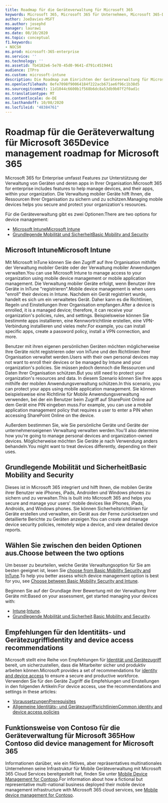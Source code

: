 ```yaml
---
title: Roadmap für die Geräteverwaltung für Microsoft 365
keywords: Microsoft 365, Microsoft 365 für Unternehmen, Microsoft 365-Dokumentation, Verwaltung mobiler Geräte, InTune
author: JoeDavies-MSFT
ms.author: josephd
manager: laurawi
ms.date: 08/10/2020
ms.topic: conceptual
f1.keywords:
- NOCSH
ms.prod: microsoft-365-enterprise
ms.service: ''
ms.technology: ''
ms.assetid: fb4182e6-5e78-45d0-9641-d791c4519441
audience: ITPro
ms.custom: microsoft-intune
description: Die Roadmap zum Einrichten der Geräteverwaltung für Microsoft 365.
ms.openlocfilehash: 0efe7098f90064184f222acb671ae6f96c1b38d5
ms.sourcegitcommit: 11d1044c6600b1f568b6dc8a53db9b07f2f0ad1c
ms.translationtype: MT
ms.contentlocale: de-DE
ms.lasthandoff: 10/08/2020
ms.locfileid: "48384761"
---
```

# <a name="device-management-roadmap-for-microsoft-365"></a><span data-ttu-id="eca2c-104">Roadmap für die Geräteverwaltung für Microsoft 365</span><span class="sxs-lookup"><span data-stu-id="eca2c-104">Device management roadmap for Microsoft 365</span></span>

<span data-ttu-id="eca2c-105">Microsoft 365 for Enterprise umfasst Features zur Unterstützung der Verwaltung von Geräten und deren apps in Ihrer Organisation.</span><span class="sxs-lookup"><span data-stu-id="eca2c-105">Microsoft 365 for enterprise includes features to help manage devices, and their apps, within your organization.</span></span> <span data-ttu-id="eca2c-106">Die Verwaltung mobiler Geräte hilft Ihnen, die Ressourcen Ihrer Organisation zu sichern und zu schützen.</span><span class="sxs-lookup"><span data-stu-id="eca2c-106">Managing mobile devices helps you secure and protect your organization's resources.</span></span>

<span data-ttu-id="eca2c-107">Für die Geräteverwaltung gibt es zwei Optionen:</span><span class="sxs-lookup"><span data-stu-id="eca2c-107">There are two options for device management:</span></span>

- [<span data-ttu-id="eca2c-108">Microsoft Intune</span><span class="sxs-lookup"><span data-stu-id="eca2c-108">Microsoft Intune</span></span>](#microsoft-intune)
- [<span data-ttu-id="eca2c-109">Grundlegende Mobilität und Sicherheit</span><span class="sxs-lookup"><span data-stu-id="eca2c-109">Basic Mobility and Security</span></span>](#basic-mobility-and-security)

## <a name="microsoft-intune"></a><span data-ttu-id="eca2c-110">Microsoft Intune</span><span class="sxs-lookup"><span data-stu-id="eca2c-110">Microsoft Intune</span></span>

<span data-ttu-id="eca2c-111">Mit Microsoft InTune können Sie den Zugriff auf Ihre Organisation mithilfe der Verwaltung mobiler Geräte oder der Verwaltung mobiler Anwendungen verwalten.</span><span class="sxs-lookup"><span data-stu-id="eca2c-111">You can use Microsoft Intune to manage access to your organization using mobile device management or mobile application management.</span></span> <span data-ttu-id="eca2c-112">Die Verwaltung mobiler Geräte erfolgt, wenn Benutzer ihre Geräte in InTune "registrieren".</span><span class="sxs-lookup"><span data-stu-id="eca2c-112">Mobile device management is when users "enroll" their devices in Intune.</span></span> <span data-ttu-id="eca2c-113">Nachdem ein Gerät registriert wurde, handelt es sich um ein verwaltetes Gerät. Daher kann es die Richtlinien, Regeln und Einstellungen Ihrer Organisation empfangen.</span><span class="sxs-lookup"><span data-stu-id="eca2c-113">After a device is enrolled, it is a managed device; therefore, it can receive your organization's  policies, rules, and settings.</span></span> <span data-ttu-id="eca2c-114">Beispielsweise können Sie bestimmte apps installieren, eine Kennwortrichtlinie erstellen, eine VPN-Verbindung installieren und vieles mehr.</span><span class="sxs-lookup"><span data-stu-id="eca2c-114">For example, you can install specific apps, create a password policy, install a VPN connection, and more.</span></span>

<span data-ttu-id="eca2c-115">Benutzer mit ihren eigenen persönlichen Geräten möchten möglicherweise Ihre Geräte nicht registrieren oder von InTune und den Richtlinien Ihrer Organisation verwaltet werden.</span><span class="sxs-lookup"><span data-stu-id="eca2c-115">Users with their own personal devices may not want to enroll their devices or be managed by Intune and your organization's policies.</span></span> <span data-ttu-id="eca2c-116">Sie müssen jedoch dennoch die Ressourcen und Daten Ihrer Organisation schützen.</span><span class="sxs-lookup"><span data-stu-id="eca2c-116">But you still need to protect your organization's resources and data.</span></span> <span data-ttu-id="eca2c-117">In diesem Szenario können Sie Ihre apps mithilfe der mobilen Anwendungsverwaltung schützen.</span><span class="sxs-lookup"><span data-stu-id="eca2c-117">In this scenario, you can protect your apps using mobile application management.</span></span> <span data-ttu-id="eca2c-118">Sie können beispielsweise eine Richtlinie für Mobile Anwendungsverwaltung verwenden, bei der ein Benutzer beim Zugriff auf SharePoint Online auf dem Gerät eine PIN eingeben muss.</span><span class="sxs-lookup"><span data-stu-id="eca2c-118">For example, you can use a mobile application management policy that requires a user to enter a PIN when accessing SharePoint Online on the device.</span></span>

<span data-ttu-id="eca2c-119">Außerdem bestimmen Sie, wie Sie persönliche Geräte und Geräte der unternehmenseigenen Verwaltung verwalten werden.</span><span class="sxs-lookup"><span data-stu-id="eca2c-119">You'll also determine how you're going to manage personal devices and organization-owned devices.</span></span> <span data-ttu-id="eca2c-120">Möglicherweise möchten Sie Geräte je nach Verwendung anders behandeln.</span><span class="sxs-lookup"><span data-stu-id="eca2c-120">You might want to treat devices differently, depending on their uses.</span></span>

## <a name="basic-mobility-and-security"></a><span data-ttu-id="eca2c-121">Grundlegende Mobilität und Sicherheit</span><span class="sxs-lookup"><span data-stu-id="eca2c-121">Basic Mobility and Security</span></span>

<span data-ttu-id="eca2c-122">Dieses ist in Microsoft 365 integriert und hilft Ihnen, die mobilen Geräte ihrer Benutzer wie iPhones, iPads, Androiden und Windows phones zu sichern und zu verwalten.</span><span class="sxs-lookup"><span data-stu-id="eca2c-122">This is built into Microsoft 365 and helps you secure and manage your users' mobile devices like iPhones, iPads, Androids, and Windows phones.</span></span> <span data-ttu-id="eca2c-123">Sie können Sicherheitsrichtlinien für Geräte erstellen und verwalten, ein Gerät aus der Ferne zurücksetzen und detaillierte Berichte zu Geräten anzeigen.</span><span class="sxs-lookup"><span data-stu-id="eca2c-123">You can create and manage device security policies, remotely wipe a device, and view detailed device reports.</span></span>

## <a name="choose-between-the-two-options"></a><span data-ttu-id="eca2c-124">Wählen Sie zwischen den beiden Optionen aus.</span><span class="sxs-lookup"><span data-stu-id="eca2c-124">Choose between the two options</span></span>

<span data-ttu-id="eca2c-125">Um besser zu beurteilen, welche Geräte Verwaltungsoption für Sie am besten geeignet ist, lesen Sie [choose from Basic Mobility Security and InTune](https://docs.microsoft.com/office365/securitycompliance/choose-between-mdm-and-intune).</span><span class="sxs-lookup"><span data-stu-id="eca2c-125">To help you better assess which device management option is best for you, see [Choose between Basic Mobility Security and Intune](https://docs.microsoft.com/office365/securitycompliance/choose-between-mdm-and-intune).</span></span>

<span data-ttu-id="eca2c-126">Beginnen Sie auf der Grundlage ihrer Bewertung mit der Verwaltung Ihrer Geräte mit:</span><span class="sxs-lookup"><span data-stu-id="eca2c-126">Based on your assessment, get started managing your devices with:</span></span>

- <span data-ttu-id="eca2c-127">[Intune](https://docs.microsoft.com/mem/intune/fundamentals/planning-guide):</span><span class="sxs-lookup"><span data-stu-id="eca2c-127">[Intune](https://docs.microsoft.com/mem/intune/fundamentals/planning-guide).</span></span>
- <span data-ttu-id="eca2c-128">[Grundlegende Mobilität und Sicherheit](https://support.microsoft.com/office/set-up-basic-mobility-and-security-dd892318-bc44-4eb1-af00-9db5430be3cd).</span><span class="sxs-lookup"><span data-stu-id="eca2c-128">[Basic Mobility and Security](https://support.microsoft.com/office/set-up-basic-mobility-and-security-dd892318-bc44-4eb1-af00-9db5430be3cd).</span></span>
 
## <a name="identity-and-device-access-recommendations"></a><span data-ttu-id="eca2c-129">Empfehlungen für den Identitäts- und Gerätezugriff</span><span class="sxs-lookup"><span data-stu-id="eca2c-129">Identity and device access recommendations</span></span>

<span data-ttu-id="eca2c-130">Microsoft stellt eine Reihe von Empfehlungen für [Identität und Gerätezugriff](microsoft-365-policies-configurations.md) bereit, um sicherzustellen, dass die Mitarbeiter sicher und produktiv arbeiten können.</span><span class="sxs-lookup"><span data-stu-id="eca2c-130">Microsoft provides a set of recommendations for [identity and device access](microsoft-365-policies-configurations.md) to ensure a secure and productive workforce.</span></span> <span data-ttu-id="eca2c-131">Verwenden Sie für den Geräte Zugriff die Empfehlungen und Einstellungen in den folgenden Artikeln:</span><span class="sxs-lookup"><span data-stu-id="eca2c-131">For device access, use the recommendations and settings in these articles:</span></span>

- [<span data-ttu-id="eca2c-132">Voraussetzungen</span><span class="sxs-lookup"><span data-stu-id="eca2c-132">Prerequisites</span></span>](identity-access-prerequisites.md)
- [<span data-ttu-id="eca2c-133">Allgemeine Identitäts- und Gerätezugriffsrichtlinien</span><span class="sxs-lookup"><span data-stu-id="eca2c-133">Common identity and device access policies</span></span>](identity-access-policies.md)

## <a name="how-contoso-did-device-management-for-microsoft-365"></a><span data-ttu-id="eca2c-134">Funktionsweise von Contoso für die Geräteverwaltung für Microsoft 365</span><span class="sxs-lookup"><span data-stu-id="eca2c-134">How Contoso did device management for Microsoft 365</span></span>

<span data-ttu-id="eca2c-135">Informationen darüber, wie ein fiktives, aber repräsentatives multinationales Unternehmen seine Infrastruktur für Mobile Geräteverwaltung mit Microsoft 365 Cloud Services bereitgestellt hat, finden Sie unter [Mobile Device Management for Contoso](contoso-mdm.md).</span><span class="sxs-lookup"><span data-stu-id="eca2c-135">For information about how a fictional but representative multi-national business deployed their mobile device management infrastructure with Microsoft 365 cloud services, see [Mobile device management for Contoso](contoso-mdm.md).</span></span>
